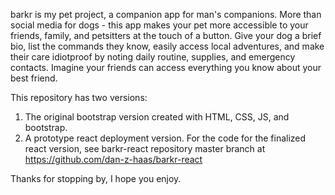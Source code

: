 barkr is my pet project, a companion app for man's companions.  More than social media for dogs - this app makes your pet more accessible to your friends, family, and petsitters at the touch of a button.  Give your dog a brief bio, list the commands they know, easily access local adventures, and make their care idiotproof by noting daily routine, supplies, and emergency contacts.  Imagine your friends can access everything you know about your best friend.

This repository has two versions: 
1) The original bootstrap version created with HTML, CSS, JS, and bootstrap.
2) A prototype react deployment version.  For the code for the finalized react version, see barkr-react repository master branch at https://github.com/dan-z-haas/barkr-react

Thanks for stopping by, I hope you enjoy.
